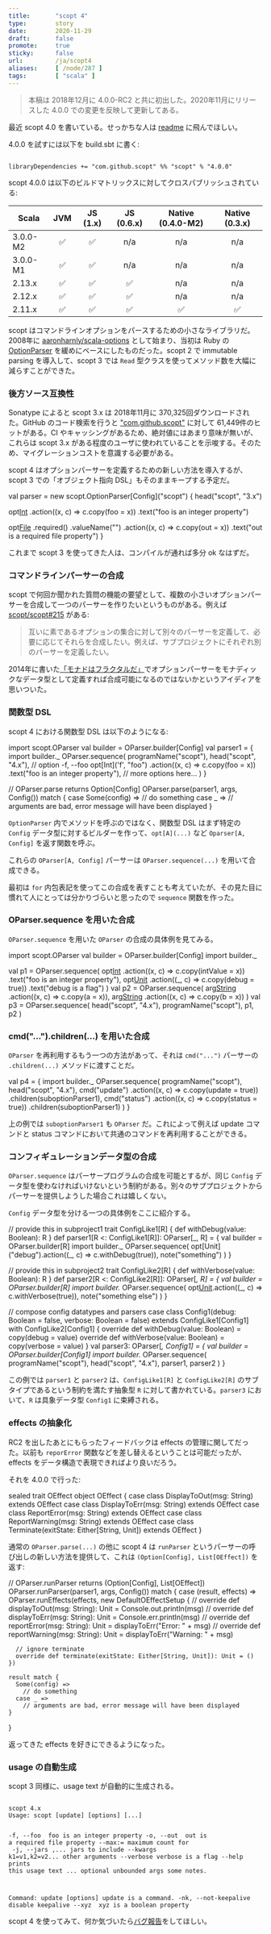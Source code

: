 ```yaml
---
title:       "scopt 4"
type:        story
date:        2020-11-29
draft:       false
promote:     true
sticky:      false
url:         /ja/scopt4
aliases:     [ /node/287 ]
tags:        [ "scala" ]
---
```


  [scala-options]: https://github.com/aaronharnly/scala-options
  [OptionParser]: http://ruby-doc.org/stdlib-2.0/libdoc/optparse/rdoc/OptionParser.html
  [1]: http://eed3si9n.com/ja/monads-are-fractals
  [github_search]: https://github.com/search?q=%22com.github.scopt%22&type=Code
  [215]: https://github.com/scopt/scopt/issues/215

> 本稿は 2018年12月に 4.0.0-RC2 と共に初出した。2020年11月にリリースした 4.0.0 での変更を反映して更新してある。

最近 scopt 4.0 を書いている。せっかちな人は [readme](https://github.com/scopt/scopt) に飛んでほしい。

4.0.0 を試すには以下を build.sbt に書く:

<code>
libraryDependencies += "com.github.scopt" %% "scopt" % "4.0.0"
</code>

scopt 4.0.0 は以下のビルドマトリックスに対してクロスパブリッシュされている:

| Scala         | JVM | JS (1.x) |  JS (0.6.x) |  Native (0.4.0-M2) |  Native (0.3.x) |
| ------------- | :-: | :------: | :---------: | :------------:  | :------------:  |
| 3.0.0-M2      | ✅  |   ✅     |     n/a     |      n/a        |     n/a        |
| 3.0.0-M1      | ✅  |   ✅     |     n/a     |      n/a        |      n/a       |
| 2.13.x        | ✅  |   ✅     |     ✅      |      n/a        |      n/a        |
| 2.12.x        | ✅  |   ✅     |     ✅      |      n/a        |      n/a        |
| 2.11.x        | ✅  |   ✅     |     ✅      |      ✅         |      ✅         |

scopt はコマンドラインオプションをパースするための小さなライブラリだ。2008年に [aaronharnly/scala-options][scala-options] として始まり、当初は Ruby の [OptionParser][OptionParser] を緩めにベースにしたものだった。scopt 2 で immutable parsing を導入して、scopt 3 では `Read` 型クラスを使ってメソッド数を大幅に減らすことができた。

### 後方ソース互換性

Sonatype によると scopt 3.x は 2018年11月に 370,325回ダウンロードされた。GitHub のコード検索を行うと ["com.github.scopt"][github_search] に対して 61,449件のヒットがある。CI やキャッシングがあるため、絶対値にはあまり意味が無いが、これらは scopt 3.x がある程度のユーザに使われていることを示唆する。そのため、マイグレーションコストを意識する必要がある。

scopt 4 はオプションパーサーを定義するための新しい方法を導入するが、scopt 3 での「オブジェクト指向 DSL」もそのままキープする予定だ。

<scala>
val parser = new scopt.OptionParser[Config]("scopt") {
  head("scopt", "3.x")

  opt[Int]('f', "foo")
    .action((x, c) => c.copy(foo = x))
    .text("foo is an integer property")

  opt[File]('o', "out")
    .required()
    .valueName("<file>")
    .action((x, c) => c.copy(out = x))
    .text("out is a required file property")
}
</scala>

これまで scopt 3 を使ってきた人は、コンパイルが通れば多分 ok なはずだ。

### コマンドラインパーサーの合成

scopt で何回か聞かれた質問の機能の要望として、複数の小さいオプションパーサーを合成して一つのパーサーを作りたいというものがある。例えば [scopt/scopt#215][215] がある:

> 互いに素であるオプションの集合に対して別々のパーサーを定義して、必要に応じてそれらを合成したい。例えば、サブプロジェクトにそれぞれ別のパーサーを定義したい。

2014年に書いた[「モナドはフラクタルだ」][1]でオプションパーサーをモナディックなデータ型として定義すれば合成可能になるのではないかというアイディアを思いついた。

### 関数型 DSL

scopt 4 における関数型 DSL は以下のようになる:

<scala>
import scopt.OParser
val builder = OParser.builder[Config]
val parser1 = {
  import builder._
  OParser.sequence(
    programName("scopt"),
    head("scopt", "4.x"),
    // option -f, --foo
    opt[Int]('f', "foo")
      .action((x, c) => c.copy(foo = x))
      .text("foo is an integer property"),
    // more options here...
  )
}

// OParser.parse returns Option[Config]
OParser.parse(parser1, args, Config()) match {
  case Some(config) =>
    // do something
  case _ =>
    // arguments are bad, error message will have been displayed
}
</scala>

`OptionParser` 内でメソッドを呼ぶのではなく、関数型 DSL はまず特定の `Config` データ型に対するビルダーを作って、`opt[A](...)` など `Oparser[A, Config]` を返す関数を呼ぶ。

これらの `OParser[A, Config]` パーサーは `OParser.sequence(...)` を用いて合成できる。

最初は `for` 内包表記を使ってこの合成を表すことも考えていたが、その見た目に慣れて人にとっては分かりづらいと思ったので `sequence` 関数を作った。

### OParser.sequence を用いた合成

`OParser.sequence` を用いた `OParser` の合成の具体例を見てみる。

<scala>
import scopt.OParser
val builder = OParser.builder[Config]
import builder._

val p1 =
  OParser.sequence(
    opt[Int]('f', "foo")
      .action((x, c) => c.copy(intValue = x))
      .text("foo is an integer property"),
    opt[Unit]("debug")
      .action((_, c) => c.copy(debug = true))
      .text("debug is a flag")
  )
val p2 =
  OParser.sequence(
    arg[String]("<source>")
      .action((x, c) => c.copy(a = x)),
    arg[String]("<dest>")
      .action((x, c) => c.copy(b = x))
  )
val p3 =
  OParser.sequence(
    head("scopt", "4.x"),
    programName("scopt"),
    p1,
    p2
  )
</scala>

### cmd("...").children(...) を用いた合成

`OParser` を再利用するもう一つの方法があって、それは `cmd("...")` パーサーの `.children(...)` メソッドに渡すことだ。

<scala>
val p4 = {
  import builder._
  OParser.sequence(
    programName("scopt"),
    head("scopt", "4.x"),
    cmd("update")
      .action((x, c) => c.copy(update = true))
      .children(suboptionParser1),
    cmd("status")
      .action((x, c) => c.copy(status = true))
      .children(suboptionParser1)
  )
}
</scala>

上の例では `suboptionParser1` も `OParser` だ。これによって例えば update コマンドと status コマンドにおいて共通のコマンドを再利用することができる。

### コンフィギュレーションデータ型の合成

`OParser.sequence` はパーサープログラムの合成を可能とするが、同じ `Config` データ型を使わなければいけないという制約がある。別々のサププロジェクトからパーサーを提供しようした場合これは嬉しくない。

`Config` データ型を分ける一つの具体例をここに紹介する。

<scala>
// provide this in subproject1
trait ConfigLike1[R] {
  def withDebug(value: Boolean): R
}
def parser1[R <: ConfigLike1[R]]: OParser[_, R] = {
  val builder = OParser.builder[R]
  import builder._
  OParser.sequence(
    opt[Unit]("debug").action((_, c) => c.withDebug(true)),
    note("something")
  )
}

// provide this in subproject2
trait ConfigLike2[R] {
  def withVerbose(value: Boolean): R
}
def parser2[R <: ConfigLike2[R]]: OParser[_, R] = {
  val builder = OParser.builder[R]
  import builder._
  OParser.sequence(
    opt[Unit]("verbose").action((_, c) => c.withVerbose(true)),
    note("something else")
  )
}

// compose config datatypes and parsers
case class Config1(debug: Boolean = false, verbose: Boolean = false)
    extends ConfigLike1[Config1]
    with ConfigLike2[Config1] {
  override def withDebug(value: Boolean) = copy(debug = value)
  override def withVerbose(value: Boolean) = copy(verbose = value)
}
val parser3: OParser[_, Config1] = {
  val builder = OParser.builder[Config1]
  import builder._
  OParser.sequence(
    programName("scopt"),
    head("scopt", "4.x"),
    parser1,
    parser2
  )
}
</scala>

この例では `parser1` と `parser2` は、`ConfigLike1[R]` と `ConfigLike2[R]` のサブタイプであるという制約を満たす抽象型 `R` に対して書かれている。`parser3` において、`R` は具象データ型 `Config1` に束縛される。

### effects の抽象化

RC2 を出したあとにもらったフィードバックは effects の管理に関してだった。以前も `reporError` 関数などを差し替えるということは可能だったが、effects をデータ構造で表現できればより良いだろう。

それを 4.0.0 で行った:

<scala>
sealed trait OEffect
object OEffect {
  case class DisplayToOut(msg: String) extends OEffect
  case class DisplayToErr(msg: String) extends OEffect
  case class ReportError(msg: String) extends OEffect
  case class ReportWarning(msg: String) extends OEffect
  case class Terminate(exitState: Either[String, Unit]) extends OEffect
}
</scala>

通常の `OParser.parse(...)` の他に scopt 4 は `runParser` というパーサーの呼び出しの新しい方法を提供して、これは `(Option[Config], List[OEffect])` を返す:

<scala>
// OParser.runParser returns (Option[Config], List[OEffect])
OParser.runParser(parser1, args, Config()) match {
  case (result, effects) =>
    OParser.runEffects(effects, new DefaultOEffectSetup {
      // override def displayToOut(msg: String): Unit = Console.out.println(msg)
      // override def displayToErr(msg: String): Unit = Console.err.println(msg)
      // override def reportError(msg: String): Unit = displayToErr("Error: " + msg)
      // override def reportWarning(msg: String): Unit = displayToErr("Warning: " + msg)
      
      // ignore terminate
      override def terminate(exitState: Either[String, Unit]): Unit = ()
    })

    result match {
      Some(config) =>
        // do something
      case _ =>
        // arguments are bad, error message will have been displayed
    }
}
</scala>

返ってきた effects を好きにできるようになった。

### usage の自動生成

scopt 3 同様に、usage text が自動的に生成される。

<code>
scopt 4.x
Usage: scopt [update] [options] [<file>...]

  -f, --foo <value>        foo is an integer property
  -o, --out <file>         out is a required file property
  --max:<libname>=<max>    maximum count for <libname>
  -j, --jars <jar1>,<jar2>...
                           jars to include
  --kwargs k1=v1,k2=v2...  other arguments
  --verbose                verbose is a flag
  --help                   prints this usage text
  <file>...                optional unbounded args
some notes.

Command: update [options]
update is a command.
  -nk, --not-keepalive     disable keepalive
  --xyz <value>            xyz is a boolean property
</code>

scopt 4 を使ってみて、何か気づいたら[バグ報告](https://github.com/scopt/scopt/issues/new)をしてほしい。
